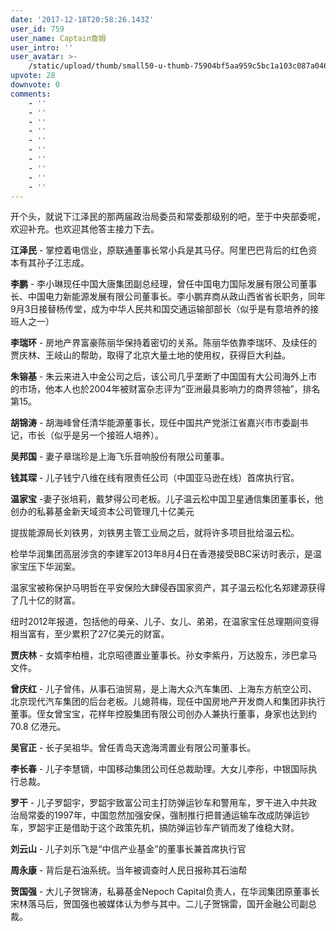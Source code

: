 ```yaml
---
date: '2017-12-18T20:58:26.143Z'
user_id: 759
user_name: Captain詹姆
user_intro: ''
user_avatar: >-
    /static/upload/thumb/small50-u-thumb-75904bf5aa959c5bc1a103c087a046fc8dc23586fc3.png
upvote: 28
downvote: 0
comments:
    - ''
    - ''
    - ''
    - ''
    - ''
    - ''
    - ''
    - ''
    - ''
    - ''
---
```


开个头，就说下江泽民的那两届政治局委员和常委那级别的吧，至于中央部委呢，欢迎补充。也欢迎其他答主接力下去。

**江泽民** - 掌控着电信业，原联通董事长常小兵是其马仔。阿里巴巴背后的红色资本有其孙子江志成。

**李鹏** \- 李小琳现任中国大唐集团副总经理，曾任中国电力国际发展有限公司董事长、中国电力新能源发展有限公司董事长。李小鹏弃商从政山西省省长职务，同年9月3日接替杨传堂，成为中华人民共和国交通运输部部长（似乎是有意培养的接班人之一）

**李瑞环** - 房地产界富豪陈丽华保持着密切的关系。陈丽华依靠李瑞环、及续任的贾庆林、王岐山的帮助，取得了北京大量土地的使用权，获得巨大利益。

**朱镕基** - 朱云来进入中金公司之后，该公司几乎垄断了中国国有大公司海外上市的市场，他本人也於2004年被财富杂志评为“亚洲最具影响力的商界领袖”，排名第15。

**胡锦涛** - 胡海峰曾任清华能源董事长，现任中国共产党浙江省嘉兴市市委副书记，市长（似乎是另一个接班人培养）。

**吴邦国** - 妻子章瑞珍是上海飞乐音响股份有限公司董事。

**钱其琛** - 儿子钱宁八维在线有限责任公司（中国亚马逊在线）首席执行官。

**温家宝** \-妻子张培莉，戴梦得公司老板。儿子温云松中国卫星通信集团董事长，他创办的私募基金新天域资本公司管理几十亿美元

提拔能源局长刘铁男，刘铁男主管工业局之后，就将许多项目批给温云松。

检举华润集团高层涉贪的李建军2013年8月4日在香港接受BBC采访时表示，是温家宝压下华润案。

温家宝被称保护马明哲在平安保险大肆侵吞国家资产，其子温云松化名郑建源获得了几十亿的财富。

纽时2012年报道，包括他的母亲、儿子、女儿、弟弟，在温家宝任总理期间变得相当富有，至少累积了27亿美元的财富。

**贾庆林** - 女婿李柏檀，北京昭德置业董事长。孙女李紫丹，万达股东，涉巴拿马文件。

**曾庆红** - 儿子曾伟，从事石油贸易，是上海大众汽车集团、上海东方航空公司、北京现代汽车集团的后台老板。儿媳蒋梅，现任中国房地产开发商人和集团非执行董事。侄女曾宝宝，花样年控股集团有限公司创办人兼执行董事，身家也达到约70.8 亿港元。

**吴官正** \- 长子吴祖华。曾任青岛天逸海湾置业有限公司董事长。

**李长春** \- 儿子李慧镝，中国移动集团公司任总裁助理。大女儿李彤，中银国际执行总裁。

**罗干** - 儿子罗韶宇，罗韶宇致富公司主打防弹运钞车和警用车，罗干进入中共政治局常委的1997年，中国忽然加强安保，强制推行把普通运输车改成防弹运钞车，罗韶宇正是借助于这个政策先机，搞防弹运钞车产销而发了维稳大财。

**刘云山** - 儿子刘乐飞是“中信产业基金”的董事长兼首席执行官

**周永康** - 背后是石油系统。当年被调查时人民日报称其石油帮

**贺国强** - 大儿子贺锦涛，私募基金Nepoch Capital负责人，在华润集团原董事长宋林落马后，贺国强也被媒体认为参与其中。二儿子贺锦雷，国开金融公司副总裁。
